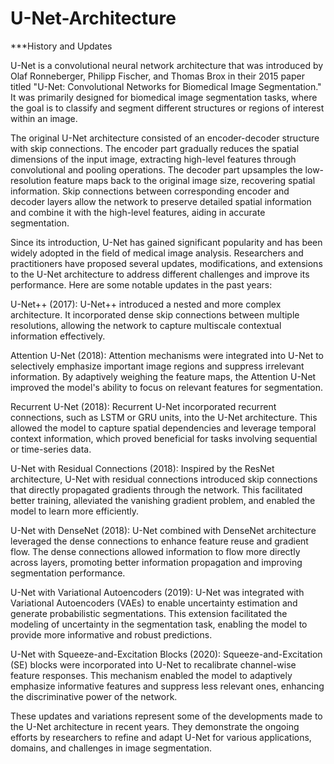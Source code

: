 # U-Net-Architecture
***History and Updates

U-Net is a convolutional neural network architecture that was introduced by Olaf Ronneberger, Philipp Fischer, and Thomas Brox in their 2015 paper titled "U-Net: Convolutional Networks for Biomedical Image Segmentation." It was primarily designed for biomedical image segmentation tasks, where the goal is to classify and segment different structures or regions of interest within an image.

The original U-Net architecture consisted of an encoder-decoder structure with skip connections. The encoder part gradually reduces the spatial dimensions of the input image, extracting high-level features through convolutional and pooling operations. The decoder part upsamples the low-resolution feature maps back to the original image size, recovering spatial information. Skip connections between corresponding encoder and decoder layers allow the network to preserve detailed spatial information and combine it with the high-level features, aiding in accurate segmentation.

Since its introduction, U-Net has gained significant popularity and has been widely adopted in the field of medical image analysis. Researchers and practitioners have proposed several updates, modifications, and extensions to the U-Net architecture to address different challenges and improve its performance. Here are some notable updates in the past years:

U-Net++ (2017): U-Net++ introduced a nested and more complex architecture. It incorporated dense skip connections between multiple resolutions, allowing the network to capture multiscale contextual information effectively.

Attention U-Net (2018): Attention mechanisms were integrated into U-Net to selectively emphasize important image regions and suppress irrelevant information. By adaptively weighing the feature maps, the Attention U-Net improved the model's ability to focus on relevant features for segmentation.

Recurrent U-Net (2018): Recurrent U-Net incorporated recurrent connections, such as LSTM or GRU units, into the U-Net architecture. This allowed the model to capture spatial dependencies and leverage temporal context information, which proved beneficial for tasks involving sequential or time-series data.

U-Net with Residual Connections (2018): Inspired by the ResNet architecture, U-Net with residual connections introduced skip connections that directly propagated gradients through the network. This facilitated better training, alleviated the vanishing gradient problem, and enabled the model to learn more efficiently.

U-Net with DenseNet (2018): U-Net combined with DenseNet architecture leveraged the dense connections to enhance feature reuse and gradient flow. The dense connections allowed information to flow more directly across layers, promoting better information propagation and improving segmentation performance.

U-Net with Variational Autoencoders (2019): U-Net was integrated with Variational Autoencoders (VAEs) to enable uncertainty estimation and generate probabilistic segmentations. This extension facilitated the modeling of uncertainty in the segmentation task, enabling the model to provide more informative and robust predictions.

U-Net with Squeeze-and-Excitation Blocks (2020): Squeeze-and-Excitation (SE) blocks were incorporated into U-Net to recalibrate channel-wise feature responses. This mechanism enabled the model to adaptively emphasize informative features and suppress less relevant ones, enhancing the discriminative power of the network.

These updates and variations represent some of the developments made to the U-Net architecture in recent years. They demonstrate the ongoing efforts by researchers to refine and adapt U-Net for various applications, domains, and challenges in image segmentation.
